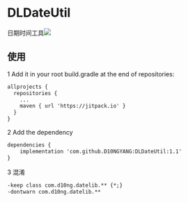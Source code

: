 # DLDateUtil
日期时间工具[![](https://jitpack.io/v/D10NGYANG/DLDateUtil.svg)](https://jitpack.io/#D10NGYANG/DLDateUtil)

## 使用
1 Add it in your root build.gradle at the end of repositories:
```xml
allprojects {
  repositories {
    ...
    maven { url 'https://jitpack.io' }
  }
}
```
2 Add the dependency
```xml
dependencies {
    implementation 'com.github.D10NGYANG:DLDateUtil:1.1'
}
```
3 混淆
```xml
-keep class com.d10ng.datelib.** {*;}
-dontwarn com.d10ng.datelib.**
```
